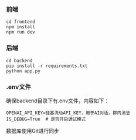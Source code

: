 ### 前端
```
cd frontend
npm install
npm run dev
```

### 后端
```
cd backend
pip install -r requirements.txt
python app.py
```

### .env文件
确保backend目录下有.env文件，内容如下：
```
OPENAI_API_KEY=硅基流动API_KEY，用于AI对话，群内消息
IS_DEBUG=True  # 是否开启调试模式
```
数据库使用Git进行同步